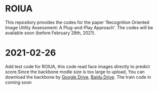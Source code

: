 # ROIUA
This repository provides the codes for the paper 'Recognition Oriented Image Utility Assessment: A Plug-and-Play Approach'. The codes will be available soon (before February 28th, 2021).

# 2021-02-26
Add test code for ROIUA, this code read face images directly to predict score.Since the backbone modle size is too large to upload, You can download the backbone by [Google Drive](https://drive.google.com/drive/folders/1omzvXV_djVIW2A7I09DWMe9JR-9o_MYh?usp=sharing), [Baidu Drive](https://pan.baidu.com/s/1L8yOF1oZf6JHfeY9iN59Mg).
The train code in coming soon



